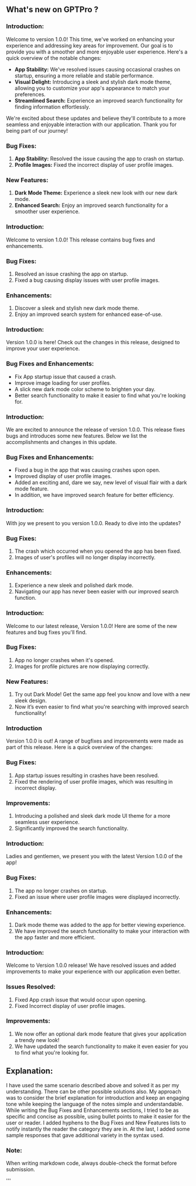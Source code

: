## What's new on GPTPro ?
 
### Introduction:
Welcome to version 1.0.0! This time, we've worked on enhancing your experience and addressing key areas for improvement. Our goal is to provide you with a smoother and more enjoyable user experience. Here's a quick overview of the notable changes:

- **App Stability:** We've resolved issues causing occasional crashes on startup, ensuring a more reliable and stable performance.
- **Visual Delight:** Introducing a sleek and stylish dark mode theme, allowing you to customize your app's appearance to match your preferences.
- **Streamlined Search:** Experience an improved search functionality for finding information effortlessly.

We're excited about these updates and believe they'll contribute to a more seamless and enjoyable interaction with our application. Thank you for being part of our journey!

### Bug Fixes:
1. **App Stability:** Resolved the issue causing the app to crash on startup.
2. **Profile Images:** Fixed the incorrect display of user profile images.

### New Features:
1. **Dark Mode Theme:** Experience a sleek new look with our new dark mode.
2. **Enhanced Search:** Enjoy an improved search functionality for a smoother user experience.

### Introduction:
Welcome to version 1.0.0! This release contains bug fixes and enhancements.

### Bug Fixes:
1. Resolved an issue crashing the app on startup.
2. Fixed a bug causing display issues with user profile images.

### Enhancements:
1. Discover a sleek and stylish new dark mode theme.
2. Enjoy an improved search system for enhanced ease-of-use.

### Introduction:
Version 1.0.0 is here! Check out the changes in this release, designed to improve your user experience.

### Bug Fixes and Enhancements:
- Fix App startup issue that caused a crash.
- Improve image loading for user profiles.
- A slick new dark mode color scheme to brighten your day. 
- Better search functionality to make it easier to find what you're looking for.

### Introduction:
We are excited to announce the release of version 1.0.0. This release fixes bugs and introduces some new features. Below we list the accomplishments and changes in this update.

### Bug Fixes and Enhancements:
- Fixed a bug in the app that was causing crashes upon open.
- Improved display of user profile images.
- Added an exciting and, dare we say, new level of visual flair with a dark mode feature.
- In addition, we have improved search feature for better efficiency. 

### Introduction:
With joy we present to you version 1.0.0. Ready to dive into the updates?

### Bug Fixes:
1. The crash which occurred when you opened the app has been fixed.
2. Images of user's profiles will no longer display incorrectly.

### Enhancements:
1. Experience a new sleek and polished dark mode.
2. Navigating our app has never been easier with our improved search function.

### Introduction:
Welcome to our latest release, Version 1.0.0! Here are some of the new features and bug fixes you'll find.

### Bug Fixes:
1. App no longer crashes when it's opened.
2. Images for profile pictures are now displaying correctly.

### New Features:
1. Try out Dark Mode! Get the same app feel you know and love with a new sleek design.
2. Now it’s even easier to find what you're searching with improved search functionality!


### Introduction
Version 1.0.0 is out! A range of bugfixes and improvements were made as part of this release. Here is a quick overview of the changes:

### Bug Fixes:
1. App startup issues resulting in crashes have been resolved.
2. Fixed the rendering of user profile images, which was resulting in incorrect display.

### Improvements:
1. Introducing a polished and sleek dark mode UI theme for a more seamless user experience.
2. Significantly improved the search functionality.

### Introduction:
Ladies and gentlemen, we present you with the latest Version 1.0.0 of the app!

### Bug Fixes:
1. The app no longer crashes on startup.
2. Fixed an issue where user profile images were displayed incorrectly.

### Enhancements:
1. Dark mode theme was added to the app for better viewing experience.
2. We have improved the search functionality to make your interaction with the app faster and more efficient.

### Introduction:
Welcome to Version 1.0.0 release! We have resolved issues and added improvements to make your experience with our application even better.

### Issues Resolved:
1. Fixed App crash issue that would occur upon opening.
2. Fixed Incorrect display of user profile images.

### Improvements:
1. We now offer an optional dark mode feature that gives your application a trendy new look!
2. We have updated the search functionality to make it even easier for you to find what you're looking for.

## Explanation:
I have used the same scenario described above and solved it as per my understanding. There can be other possible solutions also. My approach was to consider the brief explanation for introduction and keep an engaging tone while keeping the language of the notes simple and understandable. While writing the Bug Fixes and Enhancements sections, I tried to be as specific and concise as possible, using bullet points to make it easier for the user or reader. I added hyphens to the Bug Fixes and New Features lists to notify instantly the reader the category they are in. At the last, I added some sample responses that gave additional variety in the syntax used.

### Note:
When writing markdown code, always double-check the format before submission.

'''





	





	
	


	
	

	
	

	
	


	

	
	
	
	



	
	

	
	

	
	


	
	

	
	


	

	

	
	

	


	
	

	
	

	



	
	

	
	


		
	


	

	
	

	
	
		


	
   

	
	
		
	


	

	
	

	
	


				
		
	
		
		
	


	
	
	
	







			

	
	

	
	

	
	

	
	
	
		
		
		
	
	

	
	

	
	
	
	
	
	
	
		
	
		
	
		
		
	
	
	
	
	
		
	
		

	
	
	
	
	
	
	
	
	
	
		
	
	
	
	
			
		
	
	
	
	
		

		
	
	
	
	
	

	
	
	
	
	


	
	
	
	
	
	
	
		
	
		
	
		
		
		
		
	
	
	
	
	
	
	
	
	
		

	
		
	
		
		
		
	
	
	
	


		

	

	
	

	
		
		
	
		
		
		
	
	


	
		
	
		
		
		
	
	
	

	

	
	
	
	
	
	
	
	

	

	
	
	

	
	
	
	
	
		
	
		
	
	
	

	
	
	
		
	
		
		
	


	
	
	
	

	
		
		
		
	
	
	
		
		
		
		
		

	
	
	
	
	
	
	
	
	
	
	










	
	
	
	
	
	
	
	
	
	
	
	
	
	
	
	
	
	
	
	
	
	
	
	
	
	
	
	
	
	
		
		
		
		
		
	
	
	



	
	

	
	


	
		
	
    
    	
        
       

    	
         
    	
        
        	
        	
        

    		    		
  
    	 

		

	
    	
      
      
        
        	
        

            

	
	
	
    	

	
      
      
      
   






    	
        	
   	  
               	
                 	
         	
                 	
         	
         	
                 	
         	
         	
                 	
         	
                 	
         	 


    	
        	
        	
   	 
               	
                 	
         	
                 	
         	
         	
                 	
         	
                 	
         	
                 	
         	
         	



    
    	
        	
     	
               	
                 	
         	 



    	
         		
   	 
               	
                 	
         	
                 	
         	
                 	
         	
                 	
         	
                 	
        	
         	
         	
        


    
    	
        	
        	
   	 
              	 
        	
                 	
         	
                 	
         	
                 	
         	
                 	
         	
                 	
         	
         	 



    	
        	
        	
   	 
               	
                 	
         	
                 	
         	 
        	
                 	
         	
                 	
         	
                 	
         	
         	
         	 
             
        	
        		    	        	

    	
        	
        	
        	
        	
	        	 
               	
                 	
         	
                 	
         	
                 	
         	
                 	
         	
                 	
         	
                 	
         	
         	
                 	
         	
         	
                 	
         	
         	
                 	
         	
                 	
         	
         	
                 	
         	
                 	
         	
                 	
         	
         	
                 	
         	
                 	
         	
         	
                 	
         	
                 	
         	
        
        
        
        
        
        
        

		

	
	
    	 

		
	
    	        	
        	
        	
        	
        

    		    		
  
    	     
    
        		 	    		
    	 	    	     	   
    	 	    

    
    	
      
       	
               	
                 	
         	
                 	
         	
                 	
         	
                 	
         	
                 	
         	
                 	
         	
                 	
         	 

    	
        	
             	
         	 
               	
                 	
         	
                 	
         	
                 	
         	
                 	
         	
                 	
         	
        
        
        
        
        
        
        
        
        
        

	
	
	
	
        	
        	
   	 
               	
                 	
         	
                 	
         	 
        	
                 	
         	
                 	
         	
                 	
         	
                 	
         	
         	
         	 
             
        	
        		    	        	
    	 	         	
    	
        	
        	
   	 
               	
                 	
         	
                 	
         	
                 	
         	
                 	
         	
                 	
         	
                 	
         	
                 	
         	 
        	
         	
         	 
             
        	
        		    	        	
    		
        	
    	


    	
        	 
   	 
               	
                 	
         	
                 	
         	
                 	
         	
                 	
         	
                 	
         	
                 	
         	
                 	
         	
         	
                 	
         	
                 	
         	
                 	
         	
                 	
         	
                 	
         	
                 	
         	
        
        
        
        
        
        
        
        
        
        
        
        
        
        
        

	
	
    		
        	
        	
    
    
       	         	
               	
                 	
         	
                 	
         	
                 	
         	
                 	
         	
                 	
         	
                 	
         	
                 	
         	
         	
                 	
         	
                 	
         	
                 	
         	
                 	
         	
                 	
         	
                 	
         	
        
        
        
        
        
        
        
     
	        
      		            
    
    
        
        
    

    		    		
  
         	

    	
      	 
    
               	
                 	
         	
                 	
         	
                 	
         	
                 	
         	
                 	
         	
                 	
         	
                 	
         	
                 	
         	
                 	
         	
                 	
         	
                 	
         	
                 	
         	
                 	
         	
               
        
        
        
        
        
        
    

	
	
   
	
	
	
    


